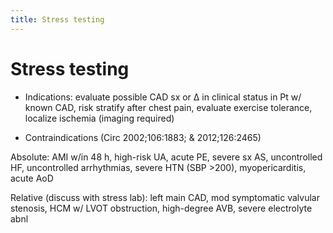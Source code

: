 ```yaml
---
title: Stress testing
---
```

# Stress testing



* Indications: evaluate possible CAD sx or ∆ in clinical status in Pt w/ known CAD, risk stratify after chest pain, evaluate exercise tolerance, localize ischemia (imaging required)

* Contraindications (Circ 2002;106:1883; & 2012;126:2465)

Absolute: AMI w/in 48 h, high-risk UA, acute PE, severe sx AS, uncontrolled HF, uncontrolled arrhythmias, severe HTN (SBP >200), myopericarditis, acute AoD

Relative (discuss with stress lab): left main CAD, mod symptomatic valvular stenosis, HCM w/ LVOT obstruction, high-degree AVB, severe electrolyte abnl
